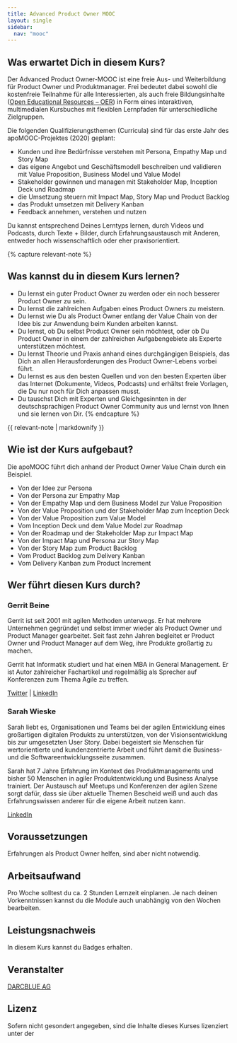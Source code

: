 ```yaml
---
title: Advanced Product Owner MOOC
layout: single
sidebar:
  nav: "mooc"
---
```


## Was erwartet Dich in diesem Kurs?

Der Advanced Product Owner-MOOC ist eine freie Aus- und Weiterbildung für Product Owner und Produktmanager.
Frei bedeutet dabei sowohl die kostenfreie Teilnahme für alle Interessierten, als auch freie Bildungsinhalte ([Open Educational Resources – OER][1]) in Form eines interaktiven, multimedialen Kursbuches mit flexiblen Lernpfaden für unterschiedliche Zielgruppen.

Die folgenden Qualifizierungsthemen (Curricula) sind für das erste Jahr des apoMOOC-Projektes (2020) geplant:

* Kunden und ihre Bedürfnisse verstehen mit Persona, Empathy Map und Story Map
* das eigene Angebot und Geschäftsmodell beschreiben und validieren mit Value Proposition, Business Model und Value Model
* Stakeholder gewinnen und managen mit Stakeholder Map, Inception Deck und Roadmap
* die Umsetzung steuern mit Impact Map, Story Map und Product Backlog
* das Produkt umsetzen mit Delivery Kanban
* Feedback annehmen, verstehen und nutzen

Du kannst entsprechend Deines Lerntyps lernen, durch Videos und Podcasts, durch Texte + Bilder, durch Erfahrungsaustausch mit Anderen, entweder hoch wissenschaftlich oder eher praxisorientiert.

{% capture relevant-note %}
## Was kannst du in diesem Kurs lernen?

* Du lernst ein guter Product Owner zu werden oder ein noch besserer Product Owner zu sein.
* Du lernst die zahlreichen Aufgaben eines Product Owners zu meistern.
* Du lernst wie Du als Product Owner entlang der Value Chain von der Idee bis zur Anwendung beim Kunden arbeiten kannst.
* Du lernst, ob Du selbst Product Owner sein möchtest, oder ob Du Product Owner in einem der zahlreichen Aufgabengebiete als Experte unterstützen möchtest.
* Du lernst Theorie und Praxis anhand eines durchgängigen Beispiels, das Dich an allen Herausforderungen des Product Owner-Lebens vorbei führt.
* Du lernst es aus den besten Quellen und von den besten Experten über das Internet (Dokumente, Videos, Podcasts) und erhältst freie Vorlagen, die Du nur noch für Dich anpassen musst.
* Du tauschst Dich mit Experten und Gleichgesinnten in der deutschsprachigen Product Owner Community aus und lernst von Ihnen und sie lernen von Dir.
{% endcapture %}

<div class="notice--info">
  {{ relevant-note | markdownify }}
</div>

## Wie ist der Kurs aufgebaut?

Die apoMOOC führt dich anhand der Product Owner Value Chain durch ein Beispiel.

* Von der Idee zur Persona
* Von der Persona zur Empathy Map
* Von der Empathy Map und dem Business Model  zur Value Proposition
* Von der Value Proposition und der Stakeholder Map zum Inception Deck
* Von der Value Proposition zum Value Model
* Vom Inception Deck und dem Value Model zur Roadmap
* Von der Roadmap und der Stakeholder Map zur Impact Map
* Von der Impact Map und Persona zur Story Map
* Von der Story Map zum Product Backlog
* Vom Product Backlog zum Delivery Kanban
* Vom Delivery Kanban zum Product Increment

## Wer führt diesen Kurs durch?

### Gerrit Beine

Gerrit ist seit 2001 mit agilen Methoden unterwegs. Er hat mehrere Unternehmen gegründet und selbst immer wieder als Product Owner und Product Manager gearbeitet. Seit fast zehn Jahren begleitet er Product Owner und Product Manager auf dem Weg, ihre Produkte großartig zu machen.

Gerrit hat Informatik studiert und hat einen MBA in General Management. Er ist Autor zahlreicher Fachartikel und regelmäßig als Sprecher auf Konferenzen zum Thema Agile zu treffen.

[Twitter][2] \| [LinkedIn][3]

### Sarah Wieske

Sarah liebt es, Organisationen und Teams bei der agilen Entwicklung eines großartigen digitalen Produkts zu unterstützen, von der Visionsentwicklung bis zur umgesetzten User Story. Dabei begeistert sie Menschen für wertorientierte und kundenzentrierte Arbeit und führt damit die Business- und die Softwareentwicklungsseite zusammen.

Sarah hat 7 Jahre Erfahrung im Kontext des Produktmanagements und bisher 50 Menschen in agiler Produktentwicklung und Business Analyse trainiert. Der Austausch auf Meetups und Konferenzen der agilen Szene sorgt dafür, dass sie über aktuelle Themen Bescheid weiß und auch das Erfahrungswissen anderer für die eigene Arbeit nutzen kann.

[LinkedIn][4]

## Voraussetzungen

Erfahrungen als Product Owner helfen, sind aber nicht notwendig.

## Arbeitsaufwand

Pro Woche solltest du ca. 2 Stunden Lernzeit einplanen.
Je nach deinen Vorkenntnissen kannst du die Module auch unabhängig von den Wochen bearbeiten.

## Leistungsnachweis

In diesem Kurs kannst du Badges erhalten.

## Veranstalter

[DARCBLUE AG][5]

## Lizenz

Sofern nicht gesondert angegeben, sind die Inhalte dieses Kurses lizenziert unter der

[1]: https://aracube.actchange.com/oer-freie-bildungsinhalte/ "OER – freie Bildungsinhalte"
[2]: https://twitter.com/gerritbeine "Twitter-Profil von Gerrit Beine"
[3]: https://www.linkedin.com/in/gerritbeine "LinkedIn-Profil von Gerrit Beine"
[4]: https://www.linkedin.com/in/sarah-wieske-845986ba/ "LinkedIn-Profil von Sarah Wieske"
[5]: https://www.darcblue.com/ "DARCBLUE AG"

